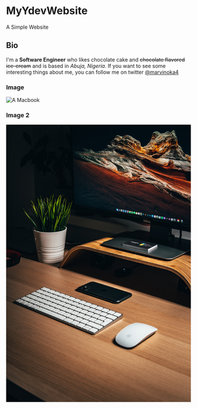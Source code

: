 # MyYdevWebsite
A Simple Website

## Bio
I'm a **Software Engineer** who likes chocolate cake and ~~chocolate flavored ice-cream~~ and is based in *Abuja, Nigeria*.
If you want to see some interesting things about me, you can follow me on twitter [@marvinoka4](https://twitter.com/marvinoka4)

### Image
![A Macbook](https://www-konga-com-res.cloudinary.com/w_auto,f_auto,fl_lossy,dpr_auto,q_auto/media/catalog/product/K/T/160939_1597789659.jpg)

### Image 2
![A Dell system](pic_ydev.jpg)
